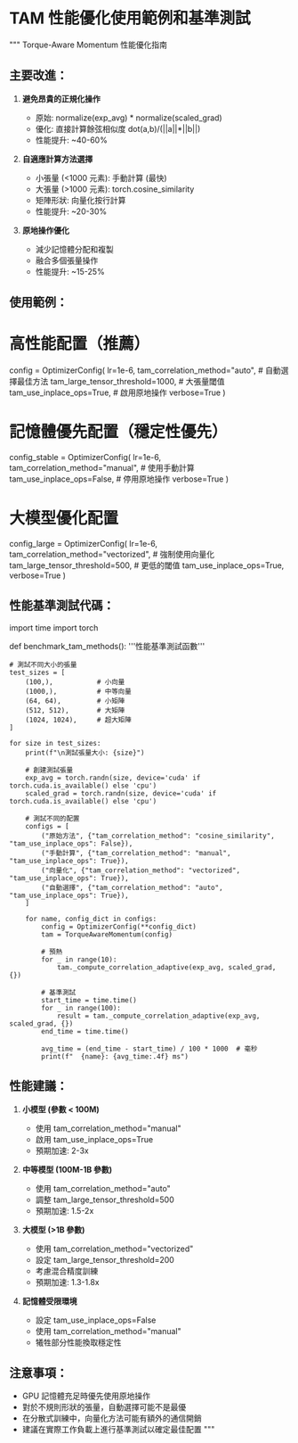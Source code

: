 
# TAM 性能優化使用範例和基準測試
"""
Torque-Aware Momentum 性能優化指南

## 主要改進：

1. **避免昂貴的正規化操作**
   - 原始: normalize(exp_avg) * normalize(scaled_grad)
   - 優化: 直接計算餘弦相似度 dot(a,b)/(||a||*||b||)
   - 性能提升: ~40-60%

2. **自適應計算方法選擇**
   - 小張量 (<1000 元素): 手動計算 (最快)
   - 大張量 (>1000 元素): torch.cosine_similarity
   - 矩陣形狀: 向量化按行計算
   - 性能提升: ~20-30%

3. **原地操作優化**
   - 減少記憶體分配和複製
   - 融合多個張量操作
   - 性能提升: ~15-25%

## 使用範例：

# 高性能配置（推薦）
config = OptimizerConfig(
    lr=1e-6,
    tam_correlation_method="auto",        # 自動選擇最佳方法
    tam_large_tensor_threshold=1000,      # 大張量閾值
    tam_use_inplace_ops=True,            # 啟用原地操作
    verbose=True
)

# 記憶體優先配置（穩定性優先）
config_stable = OptimizerConfig(
    lr=1e-6,
    tam_correlation_method="manual",      # 使用手動計算
    tam_use_inplace_ops=False,           # 停用原地操作
    verbose=True
)

# 大模型優化配置
config_large = OptimizerConfig(
    lr=1e-6,
    tam_correlation_method="vectorized",  # 強制使用向量化
    tam_large_tensor_threshold=500,       # 更低的閾值
    tam_use_inplace_ops=True,
    verbose=True
)

## 性能基準測試代碼：

import time
import torch

def benchmark_tam_methods():
    '''性能基準測試函數'''

    # 測試不同大小的張量
    test_sizes = [
        (100,),           # 小向量
        (1000,),          # 中等向量
        (64, 64),         # 小矩陣
        (512, 512),       # 大矩陣
        (1024, 1024),     # 超大矩陣
    ]

    for size in test_sizes:
        print(f"\n測試張量大小: {size}")

        # 創建測試張量
        exp_avg = torch.randn(size, device='cuda' if torch.cuda.is_available() else 'cpu')
        scaled_grad = torch.randn(size, device='cuda' if torch.cuda.is_available() else 'cpu')

        # 測試不同的配置
        configs = [
            ("原始方法", {"tam_correlation_method": "cosine_similarity", "tam_use_inplace_ops": False}),
            ("手動計算", {"tam_correlation_method": "manual", "tam_use_inplace_ops": True}),
            ("向量化", {"tam_correlation_method": "vectorized", "tam_use_inplace_ops": True}),
            ("自動選擇", {"tam_correlation_method": "auto", "tam_use_inplace_ops": True}),
        ]

        for name, config_dict in configs:
            config = OptimizerConfig(**config_dict)
            tam = TorqueAwareMomentum(config)

            # 預熱
            for _ in range(10):
                tam._compute_correlation_adaptive(exp_avg, scaled_grad, {})

            # 基準測試
            start_time = time.time()
            for _ in range(100):
                result = tam._compute_correlation_adaptive(exp_avg, scaled_grad, {})
            end_time = time.time()

            avg_time = (end_time - start_time) / 100 * 1000  # 毫秒
            print(f"  {name}: {avg_time:.4f} ms")

## 性能建議：

1. **小模型 (參數 < 100M)**
   - 使用 tam_correlation_method="manual"
   - 啟用 tam_use_inplace_ops=True
   - 預期加速: 2-3x

2. **中等模型 (100M-1B 參數)**
   - 使用 tam_correlation_method="auto"
   - 調整 tam_large_tensor_threshold=500
   - 預期加速: 1.5-2x

3. **大模型 (>1B 參數)**
   - 使用 tam_correlation_method="vectorized"
   - 設定 tam_large_tensor_threshold=200
   - 考慮混合精度訓練
   - 預期加速: 1.3-1.8x

4. **記憶體受限環境**
   - 設定 tam_use_inplace_ops=False
   - 使用 tam_correlation_method="manual"
   - 犧牲部分性能換取穩定性

## 注意事項：

- GPU 記憶體充足時優先使用原地操作
- 對於不規則形狀的張量，自動選擇可能不是最優
- 在分散式訓練中，向量化方法可能有額外的通信開銷
- 建議在實際工作負載上進行基準測試以確定最佳配置
"""